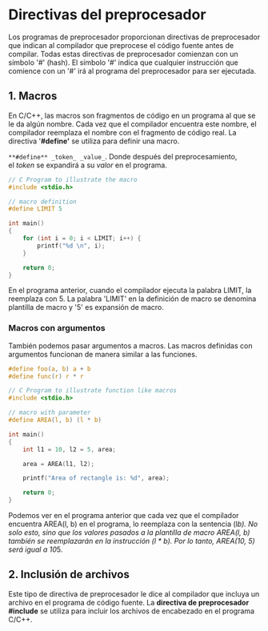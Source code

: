 # Directivas del preprocesador
Los programas de preprocesador proporcionan directivas de preprocesador que indican al compilador que preprocese el código fuente antes de compilar. Todas estas directivas de preprocesador comienzan con un símbolo '#' (hash). El símbolo '#' indica que cualquier instrucción que comience con un '#' irá al programa del preprocesador para ser ejecutada. 

## 1. Macros
En C/C++, las macros son fragmentos de código en un programa al que se le da algún nombre. Cada vez que el compilador encuentra este nombre, el compilador reemplaza el nombre con el fragmento de código real. La directiva '**#define'** se utiliza para definir una macro.

`**#define** _token_ _value_`. Donde después del preprocesamiento, el _token_ se expandirá a su _valor_ en el programa.

```c
// C Program to illustrate the macro
#include <stdio.h>

// macro definition
#define LIMIT 5

int main()
{
	for (int i = 0; i < LIMIT; i++) {
		printf("%d \n", i);
	}

	return 0;
}
```
En el programa anterior, cuando el compilador ejecuta la palabra LIMIT, la reemplaza con 5. La palabra 'LIMIT' en la definición de macro se denomina plantilla de macro y '5' es expansión de macro.

### Macros con argumentos
También podemos pasar argumentos a macros. Las macros definidas con argumentos funcionan de manera similar a las funciones.
```c
#define foo(a, b) a + b
#define func(r) r * r
```

```c
// C Program to illustrate function like macros
#include <stdio.h>

// macro with parameter
#define AREA(l, b) (l * b)

int main()
{
	int l1 = 10, l2 = 5, area;

	area = AREA(l1, l2);

	printf("Area of rectangle is: %d", area);

	return 0;
}
```

Podemos ver en el programa anterior que cada vez que el compilador encuentra AREA(l, b) en el programa, lo reemplaza con la sentencia (l*b). No solo esto, sino que los valores pasados a la plantilla de macro AREA(l, b) también se reemplazarán en la instrucción (l * b). Por lo tanto, AREA(10, 5) será igual a 10*5.

## 2. Inclusión de archivos
Este tipo de directiva de preprocesador le dice al compilador que incluya un archivo en el programa de código fuente. La **directiva de preprocesador #include** se utiliza para incluir los archivos de encabezado en el programa C/C++. 
